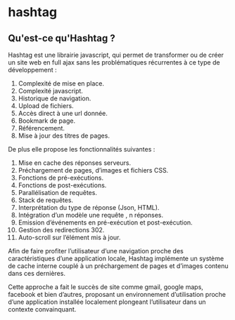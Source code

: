 # hashtag
## Qu'est-ce qu'Hashtag ?
Hashtag est une librairie javascript, qui permet de transformer ou de créer un site web en full ajax sans les problématiques récurrentes à ce type de développement :
1. Complexité de mise en place.
2. Complexité javascript.
3. Historique de navigation.
4. Upload de fichiers.
5. Accès direct à une url donnée.
6. Bookmark de page.
7. Référencement.
8. Mise à jour des titres de pages.

De plus elle propose les fonctionnalités suivantes :
1. Mise en cache des réponses serveurs.
2. Préchargement de pages, d’images et fichiers CSS.
3. Fonctions de pré-exécutions.
4. Fonctions de post-exécutions.
5. Parallélisation de requêtes.
6. Stack de requêtes.
7. Interprétation du type de réponse (Json, HTML).
8. Intégration d’un modèle une requête , n réponses.
9. Emission d’événements en pré-exécution et post-exécution.
10. Gestion des redirections  302.
11. Auto-scroll sur l’élément mis à jour.

Afin de faire profiter l’utilisateur d’une navigation proche des caractéristiques d’une application locale, Hashtag implémente un système de cache interne couplé à un préchargement de pages et d’images contenu dans ces dernières.

Cette approche a fait le succès de site comme gmail, google maps, facebook et bien d’autres, proposant un environnement d’utilisation proche d’une application installée localement plongeant l’utilisateur dans un contexte convainquant.
